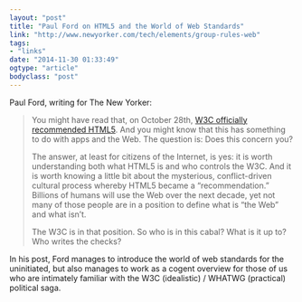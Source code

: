```yaml
---
layout: "post"
title: "Paul Ford on HTML5 and the World of Web Standards"
link: "http://www.newyorker.com/tech/elements/group-rules-web"
tags: 
- "links"
date: "2014-11-30 01:33:49"
ogtype: "article"
bodyclass: "post"
---
```


Paul Ford, writing for The New Yorker:

> You might have read that, on October 28th, [W3C officially recommended HTML5](http://www.w3.org/TR/html5/). And you might know that this has something to do with apps and the Web. The question is: Does this concern you?
> 
>  The answer, at least for citizens of the Internet, is yes: it is worth understanding both what HTML5 is and who controls the W3C. And it is worth knowing a little bit about the mysterious, conflict-driven cultural process whereby HTML5 became a “recommendation.” Billions of humans will use the Web over the next decade, yet not many of those people are in a position to define what is “the Web” and what isn’t.
> 
>  The W3C is in that position. So who is in this cabal? What is it up to? Who writes the checks?

In his post, Ford manages to introduce the world of web standards for the uninitiated, but also manages to work as a cogent overview for those of us who are intimately familiar with the W3C (idealistic) / WHATWG (practical) political saga.
